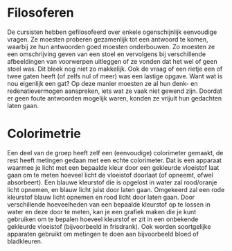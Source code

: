 # Filosoferen
De cursisten hebben gefilosofeerd over enkele ogenschijnlijk eenvoudige vragen. Ze moesten proberen gezamenlijk tot een antwoord te komen, waarbij ze hun antwoorden goed moesten onderbouwen. Zo moesten ze een omschrijving geven van een stoel en vervolgens bij verschillende afbeeldingen van voorwerpen uitleggen of ze vonden dat het wel of geen stoel was. Dit bleek nog niet zo makkelijk. Ook de vraag of een rietje een of twee gaten heeft (of zelfs nul of meer) was een lastige opgave. Want wat is nou eigenlijk een gat? Op deze manier moesten ze al hun denk- en redenatievermogen aanspreken, iets wat ze vaak niet gewend zijn. Doordat er geen foute antwoorden mogelijk waren, konden ze vrijuit hun gedachten laten gaan.

# Colorimetrie
Een deel van de groep heeft zelf een (eenvoudige) colorimeter gemaakt, de rest heeft metingen gedaan met een echte colorimeter. Dat is een apparaat waarmee je licht met een bepaalde kleur door een gekleurde vloeistof laat gaan om te meten hoeveel licht de vloeistof doorlaat (of opneemt, ofwel absorbeert). Een blauwe kleurstof die is opgelost in water zal rood/oranje licht opnemen, en blauw licht juist door laten gaan. Omgekeerd zal een rode kleurstof blauw licht opnemen en rood licht door laten gaan. Door verschillende hoeveelheden van een bepaalde kleurstof op te lossen in water en deze door te meten, kan je een grafiek maken die je kunt gebruiken om te bepalen hoeveel kleurstof er zit in een onbekende gekleurde vloeistof (bijvoorbeeld in frisdrank). Ook worden soortgelijke apparaten gebruikt om metingen te doen aan bijvoorbeeld bloed of bladkleuren.
